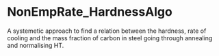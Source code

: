 # NonEmpRate_HardnessAlgo
 A systemetic approach to find a relation between the hardness, rate of cooling and the mass fraction of carbon in steel going through annealing and normalising HT.
